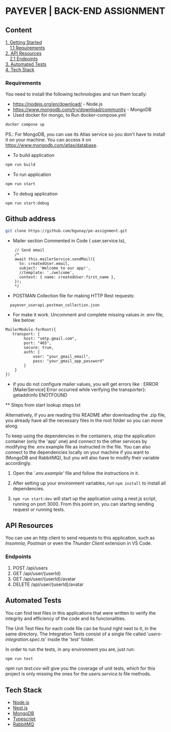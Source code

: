 # PAYEVER | BACK-END ASSIGNMENT

## Content

[1. Getting Started](#getting-started)  
&emsp;[1.1 Requirements](#requirements)  
[2. API Resources](#api-resources)  
&emsp;[2.1 Endpoints](#endpoints)  
[3. Automated Tests](#automated-tests)  
[4. Tech Stack](#tech-stack)

### Requirements

You need to install the following technologies and run them locally:

- <https://nodejs.org/en/download/> - Node.js
- <https://www.mongodb.com/try/download/community> - MongoDB
- Used docker for mongo, to Run docker-compose.yml

```bash
docker compose up
```

PS.: For MongoDB, you can use its Atlas service so you don't have to install it on your machine. You can access it on <https://www.mongodb.com/atlas/database>.

- To build application

```bash
npm run build
```

- To run application

```bash
npm run start
```

- To debug application

```
npm run start:debug
```

## Github address

```bash
git clone https://github.com/bgunay/pe-assignment.git
```

- Mailer section Commented in Code ( user.service.ts),

```
    // Send email
    /*
    await this.mailerService.sendMail({
      to: createdUser.email,
      subject: 'Welcome to our app!',
      //template: './welcome',
      context: { name: createdUser.first_name },
    });
    */
```

- POSTMAN Collection file for making HTTP Rest requests:

```
  payever_userapi.postman_collection.json

```

- For make it work. Uncomment and complete missing values in .env file, like below:

```
MailerModule.forRoot({
   transport: {
        host: "smtp.gmail.com",
        port: "465",
        secure: true,
        auth: {
            user: "your_gmail_email",
            pass: "your_gmail_app_password"
        }
    }
})
```

- if you do not configure mailer values, you will get errors like : ERROR [MailerService] Error occurred while verifying the transporter}: getaddrinfo ENOTFOUND <YOUR-MAILER-HOST>

\*\* Steps from start lookup steps.txt

Alternatively, if you are reading this README after downloading the .zip file, you already have all the necessary files in the root folder so you can move along.

To keep using the dependencies in the containers, stop the application container (only the 'app' one) and connect to the other services by modifying the .env.example file as instructed in the file. You can also connect to the dependencies locally on your machine if you want to (MongoDB and RabbitMQ), but you will also have to modify their variable accordingly.

1. Open the _'.env.example'_ file and follow the instructions in it.

2. After setting up your environment variables, run `npm install` to install all dependencies.

3. `npm run start:dev` will start up the application using a nest.js script, running on port 3000. From this point on, you can starting sending request or running tests.

## API Resources

You can use an http client to send requests to this application, such as _Insomnia_, _Postman_ or even the _Thunder Client_ extension in VS Code.

### Endpoints

1. POST /api/users
2. GET /api/user/{userId}
3. GET /api/user/{userId}/avatar
4. DELETE /api/user/{userId}/avatar

## Automated Tests

You can find test files in this applications that were written to verify the integrity and efficiency of the code and its funcionalities.

The Unit Test files for each code file can be found right next to it, in the same directory. The Integration Tests consist of a single file called '_users-integration.spec.ts_' inside the '_test_' folder.

In order to run the tests, in any environment you are, just run:

```bash
npm run test
```

_npm run test:cov_ will give you the coverage of unit tests, which for this project is only missing the ones for the _users.service.ts_ file methods.

## Tech Stack

- [Node.js](https://nodejs.org/en/)
- [Nest.js](https://nestjs.com/)
- [MongoDB](https://www.mongodb.com/)
- [Typescript](https://www.typescriptlang.org/)
- [RabbitMQ](https://www.rabbitmq.com/)
